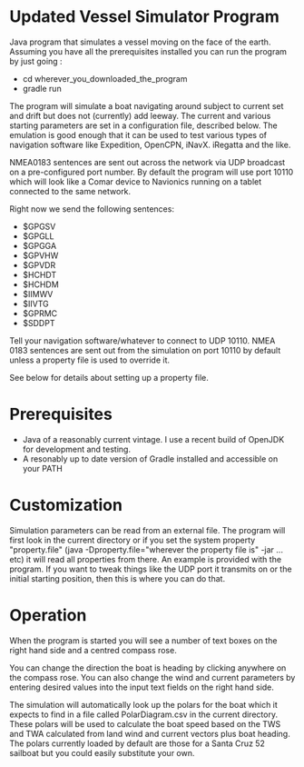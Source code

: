
# Updated Vessel Simulator Program

Java program that simulates a vessel moving on the face of the earth. Assuming you have all
the prerequisites installed you can run the program by just going :

- cd wherever_you_downloaded_the_program
- gradle run

The program will simulate a boat navigating around subject to current set and drift but
does not (currently) add leeway. The current and various starting parameters are
set in a configuration file, described below. The emulation is good enough that it can be
used to test various types of navigation software like Expedition, OpenCPN, iNavX. iRegatta
and the like.

NMEA0183 sentences are sent out across the network via UDP broadcast on a pre-configured port
number. By default the program will use port 10110 which will look like a Comar device to Navionics
running on a tablet connected to the same network.

Right now we send the following sentences:

- $GPGSV
- $GPGLL
- $GPGGA
- $GPVHW
- $GPVDR
- $HCHDT
- $HCHDM
- $IIMWV
- $IIVTG
- $GPRMC
- $SDDPT

Tell your navigation software/whatever to connect to UDP 10110. NMEA 0183 sentences are sent out from
the simulation on port 10110 by default unless a property file is used to override it.

See below for details about setting up a property file.

# Prerequisites

- Java of a reasonably current vintage. I use a recent build of OpenJDK for development and testing.
- A resonably up to date version of Gradle installed and accessible on your PATH

# Customization

Simulation parameters can be read from an external file. The program will first look in the current directory or if
you set the system property "property.file" (java -Dproperty.file="wherever the property file is" -jar ... etc) it
will read all properties from there. An example is provided with the program. If you want to tweak things like the
UDP port it transmits on or the initial starting position, then this is where you can do that.

# Operation

When the program is started you will see a number of text boxes on the right hand side and a centred compass rose.

You can change the direction the boat is heading by clicking anywhere on the compass rose. You can also change the
wind and current parameters by entering desired values into the input text fields on the right hand side.

The simulation will automatically look up the polars for the boat which it expects to find in a file called
PolarDiagram.csv in the current directory. These polars will be used to calculate the boat speed based on the
TWS and TWA calculated from land wind and current vectors plus boat heading. The polars currently loaded by
default are those for a Santa Cruz 52 sailboat but you could easily substitute your own.
